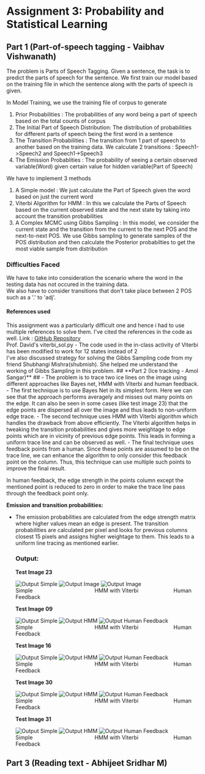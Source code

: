 # Assignment 3: Probability and Statistical Learning

## **Part 1 (Part-of-speech tagging - Vaibhav Vishwanath)** ##
The problem is Parts of Speech Tagging. Given a sentence, the task is to predict the parts of speech for the sentence.
We first train our model based on the training file in which the sentence along with the parts of speech is given.

In Model Training, we use the training file of corpus to generate 
<ol>
<li>Prior Probabilities : The probabilities of any word being a part of speech based on the total counts of corpus </li>
<li> The Initial Part of Speech Distribution: The distribution of probabilities for different parts of speech being the first word in a sentence </li>
<li> The Transition Probabilities : The transition from 1 part of speech to another based on the training data. We calculate 2 transitions : Speech1->Speech2 and Speech1->Speech3 </li>
<li> The Emission Probablities : The probability of seeing a certain observed variable(Word) given certain value for hidden variable(Part of Speech)</li>
</ol>

We have to implement 3 methods 
<ol><li> A Simple model : We just calculate the Part of Speech given the word based on just the current word </li>
<li> Viterbi Algorithm for HMM : In this we calculate the Parts of Speech based on the current observed state and the next state by taking into account the transition probabilities</li>
<li> A Complex MCMC using Gibbs Sampling : In this model, we consider the current state and the transition from the current to the next POS and the next-to-next POS. We use Gibbs sampling to generate samples of the POS distribution and then calculate the Posterior probabilties to get the most viable sample from distribution </li></ol>

<h3> Difficulties Faced </h3>
We have to take into consideration the scenario where the word in the testing data has not occured in the training data.<br/>
We also have to consider transitions that don't take place between 2 POS such as a '.' to 'adj'. 
<h4> References used </h4>
This assignment was a particularly difficult one and hence i had to use multiple references to solve them. I've cited the references in the code as well.
Link : <a href='https://github.com/sumeetmishra199189/Elements-of-AI/tree/master/Probability'>GitHub Repository</a><br/>
Prof. David's viterbi_sol.py  - The code used in the in-class activity of Viterbi has been modified to work for 12 states instead of 2 <br/>
I've also discussed strategy for solving the Gibbs Sampling code from my friend Shubhangi Mishra(shubmish). She helped me understand the working of Gibbs Sampling in this problem. 	
## **Part 2 (Ice tracking - Amol Sangar)** ##
- The problem is to trace two ice lines on the image using different approaches like Bayes net, HMM with Viterbi and human feedback.
- The first technique is to use Bayes Net in its simplest form. Here we can see that the approach performs averagely and misses out many points on the edge. It can also be seen in some cases (like test image 23) that the edge points are dispersed all over the image and thus leads to non-uniform edge trace.
- The second technique uses HMM with Viterbi algorithm which handles the drawback from above efficiently. The Viterbi algorithm helps in tweaking the transition probabilities and gives more weightage to edge points which are in vicinity of previous edge points. This leads in forming a uniform trace line and can be observed as well.
- The final technique uses feedback points from a human. Since these points are assumed to be on the trace line, we can enhance the algorithm to only consider this feedback point on the column. Thus, this technique can use multiple such points to improve the final result. 
  
  In human feedback, the edge strength in the points column except the mentioned point is reduced to zero in order to make the trace line pass through the feedback point only.
  
  **Emission and transition probabilities:**
- The emission probabilities are calculated from the edge strength matrix where higher values mean an edge is present. The transition probabilities are calculated per pixel and looks for previous columns closest 15 pixels and assigns higher weightage to them. This leads to a uniform line tracing as mentioned earlier.
    
  ### **Output:** ###
  
  **Test Image 23**
  
  <img src='https://github.iu.edu/cs-b551-fa2021/abhmura-asangar-vavish-a3/blob/master/part2/output/image_23/output_simple.jpg' alt='Output Simple'>
  <img src='https://github.iu.edu/cs-b551-fa2021/abhmura-asangar-vavish-a3/blob/master/part2/output/image_23/output_hmm.jpg' alt='Output Image'>
  <img src='https://github.iu.edu/cs-b551-fa2021/abhmura-asangar-vavish-a3/blob/master/part2/output/image_23/output_feedback.jpg' alt='Output Image'>
  <br/>
  Simple &emsp;&emsp;&emsp;&emsp;&emsp;&emsp;&emsp;&emsp;&emsp;&emsp;&emsp; HMM with Viterbi &emsp;&emsp;&emsp;&emsp;&emsp;&emsp; Human Feedback
  
  **Test Image 09**
  
  <img src='https://github.iu.edu/cs-b551-fa2021/abhmura-asangar-vavish-a3/blob/master/part2/output/image_09/output_simple.jpg' alt='Output Simple'>
  <img src='https://github.iu.edu/cs-b551-fa2021/abhmura-asangar-vavish-a3/blob/master/part2/output/image_09/output_hmm.jpg' alt='Output HMM'>
  <img src='https://github.iu.edu/cs-b551-fa2021/abhmura-asangar-vavish-a3/blob/master/part2/output/image_09/output_feedback.jpg' alt='Output Human Feedback'>
  <br/>
  Simple &emsp;&emsp;&emsp;&emsp;&emsp;&emsp;&emsp;&emsp;&emsp;&emsp;&emsp; HMM with Viterbi &emsp;&emsp;&emsp;&emsp;&emsp;&emsp; Human Feedback
  
  **Test Image 16**
  
  <img src='https://github.iu.edu/cs-b551-fa2021/abhmura-asangar-vavish-a3/blob/master/part2/output/image_16/output_simple.jpg' alt='Output Simple'>
  <img src='https://github.iu.edu/cs-b551-fa2021/abhmura-asangar-vavish-a3/blob/master/part2/output/image_16/output_hmm.jpg' alt='Output HMM'>
  <img src='https://github.iu.edu/cs-b551-fa2021/abhmura-asangar-vavish-a3/blob/master/part2/output/image_16/output_feedback.jpg' alt='Output Human Feedback'>
  <br/>
  Simple &emsp;&emsp;&emsp;&emsp;&emsp;&emsp;&emsp;&emsp;&emsp;&emsp;&emsp; HMM with Viterbi &emsp;&emsp;&emsp;&emsp;&emsp;&emsp; Human Feedback
  
  **Test Image 30**
  
  <img src='https://github.iu.edu/cs-b551-fa2021/abhmura-asangar-vavish-a3/blob/master/part2/output/image_30/output_simple.jpg' alt='Output Simple'>
  <img src='https://github.iu.edu/cs-b551-fa2021/abhmura-asangar-vavish-a3/blob/master/part2/output/image_30/output_hmm.jpg' alt='Output HMM'>
  <img src='https://github.iu.edu/cs-b551-fa2021/abhmura-asangar-vavish-a3/blob/master/part2/output/image_30/output_feedback.jpg' alt='Output Human Feedback'>
  <br/>
  Simple &emsp;&emsp;&emsp;&emsp;&emsp;&emsp;&emsp;&emsp;&emsp;&emsp;&emsp; HMM with Viterbi &emsp;&emsp;&emsp;&emsp;&emsp;&emsp; Human Feedback
  
  **Test Image 31**
  
  <img src='https://github.iu.edu/cs-b551-fa2021/abhmura-asangar-vavish-a3/blob/master/part2/output/image_31/output_simple.jpg' alt='Output Simple'>
  <img src='https://github.iu.edu/cs-b551-fa2021/abhmura-asangar-vavish-a3/blob/master/part2/output/image_31/output_hmm.jpg' alt='Output HMM'>
  <img src='https://github.iu.edu/cs-b551-fa2021/abhmura-asangar-vavish-a3/blob/master/part2/output/image_31/output_feedback.jpg' alt='Output Human Feedback'>
  <br/>
  Simple &emsp;&emsp;&emsp;&emsp;&emsp;&emsp;&emsp;&emsp;&emsp;&emsp;&emsp; HMM with Viterbi &emsp;&emsp;&emsp;&emsp;&emsp;&emsp; Human Feedback


   
## **Part 3 (Reading text - Abhijeet Sridhar M)** ##
